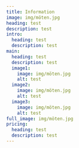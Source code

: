 ```yaml
---
title: Information
image: img/möten.jpg
heading: test
description: test
intro:
  heading: test
  description: test
main:
  heading: test
  description: test
  image1:
    image: img/möten.jpg
    alt: test
  image2:
    image: img/möten.jpg
    alt: test
  image3:
    image: img/möten.jpg
    alt: test
full_image: img/möten.jpg
pricing:
  heading: test
  description: test
---
```

